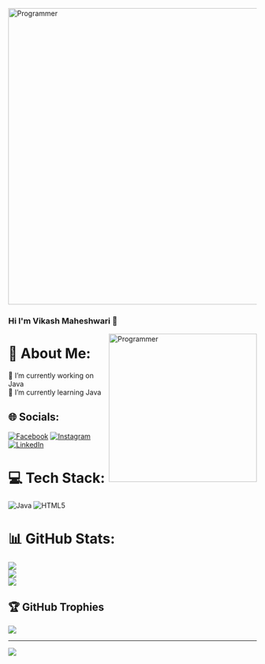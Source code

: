 <img  alt= "Programmer" width ="600" src="https://camo.githubusercontent.com/5dc6ee33381917e41fc9c4951799268998f11a9b864399bf79a0842e4f9b194d/68747470733a2f2f692e696d6775722e636f6d2f315a76566b44632e676966">

### Hi I'm  Vikash Maheshwari 👋
<img align="right" alt= "Programmer" width ="300" src="https://camo.githubusercontent.com/e20822b4282c07ffd010cd05f855a6561d3b62358ca9e607e4901288dd748fcb/68747470733a2f2f63646e2e6472696262626c652e636f6d2f75736572732f323133313939332f73637265656e73686f74732f343934383733362f74686f75676874776f726b732d6769665f6472696262626c652e676966">

# 💫 About Me:
🔭 I’m currently working on Java  <br>🌱 I’m currently learning Java<br>

## 🌐 Socials:
[![Facebook](https://img.shields.io/badge/Facebook-%231877F2.svg?logo=Facebook&logoColor=white)](https://www.facebook.com/vikasmaheshwari.vk/) [![Instagram](https://img.shields.io/badge/Instagram-%23E4405F.svg?logo=Instagram&logoColor=white)](https://instagram.com/vikash_maheshwarii) [![LinkedIn](https://img.shields.io/badge/LinkedIn-%230077B5.svg?logo=linkedin&logoColor=white)](https://www.linkedin.com/in/vikash-maheshwari-1191a9277) 

# 💻 Tech Stack:
![Java](https://img.shields.io/badge/java-%23ED8B00.svg?style=for-the-badge&logo=java&logoColor=white) ![HTML5](https://img.shields.io/badge/html5-%23E34F26.svg?style=for-the-badge&logo=html5&logoColor=white)
# 📊 GitHub Stats:
![](https://github-readme-stats.vercel.app/api?username=vikash-vikku&theme=nightowl&hide_border=false&include_all_commits=false&count_private=false)<br/>
![](https://github-readme-streak-stats.herokuapp.com/?user=vikash-vikku&theme=nightowl&hide_border=false)<br/>
![](https://github-readme-stats.vercel.app/api/top-langs/?username=vikash-vikku&theme=nightowl&hide_border=false&include_all_commits=false&count_private=false&layout=compact)

## 🏆 GitHub Trophies
![](https://github-profile-trophy.vercel.app/?username=vikash-vikku&theme=onestar&no-frame=false&no-bg=true&margin-w=4)

---
[![](https://visitcount.itsvg.in/api?id=vikash-vikku&icon=2&color=12)](https://visitcount.itsvg.in)

<!-- Proudly created with GPRM ( https://gprm.itsvg.in ) -->
